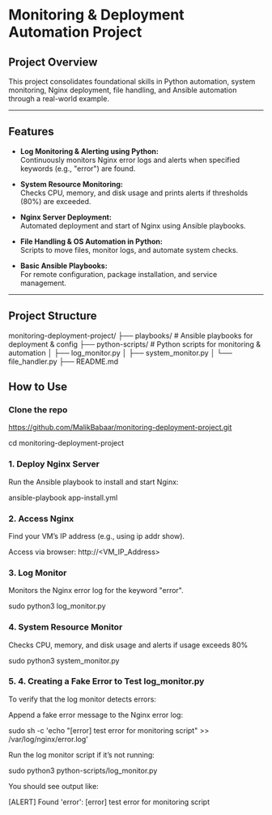 # Monitoring & Deployment Automation Project

## Project Overview
This project consolidates foundational skills in Python automation, system monitoring, Nginx deployment, file handling, and Ansible automation through a real-world example.

---

## Features

- **Log Monitoring & Alerting using Python:**  
  Continuously monitors Nginx error logs and alerts when specified keywords (e.g., "error") are found.

- **System Resource Monitoring:**  
  Checks CPU, memory, and disk usage and prints alerts if thresholds (80%) are exceeded.

- **Nginx Server Deployment:**  
  Automated deployment and start of Nginx using Ansible playbooks.

- **File Handling & OS Automation in Python:**  
  Scripts to move files, monitor logs, and automate system checks.

- **Basic Ansible Playbooks:**  
  For remote configuration, package installation, and service management.

---

## Project Structure

monitoring-deployment-project/
├── playbooks/ # Ansible playbooks for deployment & config
├── python-scripts/ # Python scripts for monitoring & automation
│ ├── log_monitor.py
│ ├── system_monitor.py
│ └── file_handler.py
├── README.md

## How to Use

### Clone the repo

https://github.com/MalikBabaar/monitoring-deployment-project.git

cd monitoring-deployment-project

### 1. Deploy Nginx Server
Run the Ansible playbook to install and start Nginx:

ansible-playbook app-install.yml

### 2. Access Nginx

Find your VM’s IP address (e.g., using ip addr show).

Access via browser: http://<VM_IP_Address>

### 3. Log Monitor

Monitors the Nginx error log for the keyword "error".

sudo python3 log_monitor.py

### 4. System Resource Monitor

Checks CPU, memory, and disk usage and alerts if usage exceeds 80%

sudo python3 system_monitor.py

### 5. 4. Creating a Fake Error to Test log_monitor.py

To verify that the log monitor detects errors:

Append a fake error message to the Nginx error log:

sudo sh -c 'echo "[error]  test error for monitoring script" >> /var/log/nginx/error.log'


Run the log monitor script if it’s not running:

sudo python3 python-scripts/log_monitor.py


You should see output like:

[ALERT] Found 'error': [error]  test error for monitoring script

